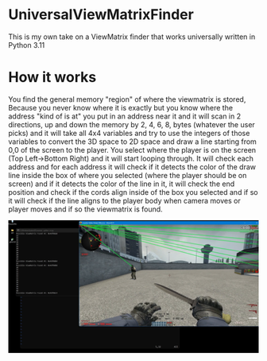# UniversalViewMatrixFinder
This is my own take on a ViewMatrix finder that works universally written in Python 3.11
# How it works
You find the general memory "region" of where the viewmatrix is stored, Because you never know where it is exactly but you know where the address "kind of is at" you put in an address near it and it will scan in 2 directions, up and down the memory by 2, 4, 6, 8, bytes (whatever the user picks) and it will take all 4x4 variables and try to use the integers of those variables to convert the 3D space to 2D space and draw a line starting from 0,0 of the screen to the player. You select where the player is on the screen (Top Left->Bottom Right) and it will start looping through. It will check each address and for each address it will check if it detects the color of the draw line inside the box of where you selected (where the player should be on screen) and if it detects the color of the line in it, it will check the end position and check if the cords align inside of the box you selected and if so it will check if the line aligns to the player body when camera moves or player moves and if so the viewmatrix is found.

![Screenshot](https://raw.githubusercontent.com/i32-Sudo/UniversalViewMatrixFinder/main/image_2024-08-07_232742350.png)
